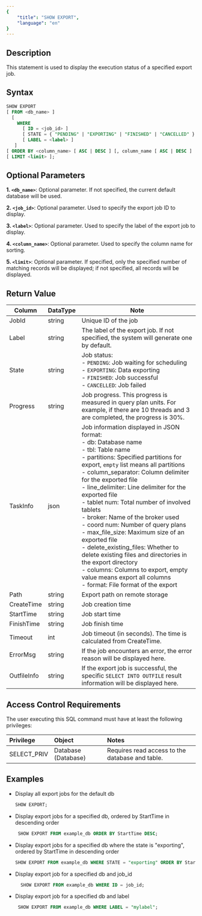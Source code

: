 ```yaml
---
{
    "title": "SHOW EXPORT",
    "language": "en"
}
---
```


## Description

This statement is used to display the execution status of a specified export job.

## Syntax

```sql
SHOW EXPORT
[ FROM <db_name> ]
  [
    WHERE
      [ ID = <job_id> ]
      [ STATE = { "PENDING" | "EXPORTING" | "FINISHED" | "CANCELLED" } ]
      [ LABEL = <label> ]
   ]
[ ORDER BY <column_name> [ ASC | DESC ] [, column_name [ ASC | DESC ] ... ] ]
[ LIMIT <limit> ];
```

## Optional Parameters

**1. `<db_name>`**: Optional parameter. If not specified, the current default database will be used.

**2. `<job_id>`**: Optional parameter. Used to specify the export job ID to display.

**3. `<label>`**: Optional parameter. Used to specify the label of the export job to display.

**4. `<column_name>`**: Optional parameter. Used to specify the column name for sorting.

**5. `<limit>`**: Optional parameter. If specified, only the specified number of matching records will be displayed; if not specified, all records will be displayed.


## Return Value

| Column      | DataType    | Note                                                                                                                                                                                                                                                                                                                                                                                                                                                                                                                                                                                                                                                                                                                          |
|-------------|-------------|-------------------------------------------------------------------------------------------------------------------------------------------------------------------------------------------------------------------------------------------------------------------------------------------------------------------------------------------------------------------------------------------------------------------------------------------------------------------------------------------------------------------------------------------------------------------------------------------------------------------------------------------------------------------------------------------------------------------------------|
| JobId       | string      | Unique ID of the job                                                                                                                                                                                                                                                                                                                                                                                                                                                                                                                                                                                                                                                                                                          |
| Label       | string      | The label of the export job. If not specified, the system will generate one by default.                                                                                                                                                                                                                                                                                                                                                                                                                                                                                                                                                                                                                                       |
| State       | string      | Job status: <br> - `PENDING`: Job waiting for scheduling <br> - `EXPORTING`: Data exporting <br> - `FINISHED`: Job successful <br> - `CANCELLED`: Job failed                                                                                                                                                                                                                                                                                                                                                                                                                                                                                                                                                                  |
| Progress    | string      | Job progress. This progress is measured in query plan units. For example, if there are 10 threads and 3 are completed, the progress is 30%.                                                                                                                                                                                                                                                                                                                                                                                                                                                                                                                                                                                   |
| TaskInfo    | json        | Job information displayed in JSON format: <br> - db: Database name <br> - tbl: Table name <br> - partitions: Specified partitions for export, `empty` list means all partitions <br> - column_separator: Column delimiter for the exported file <br> - line_delimiter: Line delimiter for the exported file <br> - tablet num: Total number of involved tablets <br> - broker: Name of the broker used <br> - coord num: Number of query plans <br> - max_file_size: Maximum size of an exported file <br> - delete_existing_files: Whether to delete existing files and directories in the export directory <br> - columns: Columns to export, empty value means export all columns <br> - format: File format of the export |
| Path        | string      | Export path on remote storage                                                                                                                                                                                                                                                                                                                                                                                                                                                                                                                                                                                                                                                                                                 |
| CreateTime  | string      | Job creation time                                                                                                                                                                                                                                                                                                                                                                                                                                                                                                                                                                                                                                                                                                             |
| StartTime   | string      | Job start time                                                                                                                                                                                                                                                                                                                                                                                                                                                                                                                                                                                                                                                                                                                |
| FinishTime  | string      | Job finish time                                                                                                                                                                                                                                                                                                                                                                                                                                                                                                                                                                                                                                                                                                               |
| Timeout     | int         | Job timeout (in seconds). The time is calculated from CreateTime.                                                                                                                                                                                                                                                                                                                                                                                                                                                                                                                                                                                                                                                             |
| ErrorMsg    | string      | If the job encounters an error, the error reason will be displayed here.                                                                                                                                                                                                                                                                                                                                                                                                                                                                                                                                                                                                                                                      |
| OutfileInfo | string      | If the export job is successful, the specific `SELECT INTO OUTFILE` result information will be displayed here.                                                                                                                                                                                                                                                                                                                                                                                                                                                                                                                                                                                                                |

## Access Control Requirements

The user executing this SQL command must have at least the following privileges:

| Privilege    | Object              | Notes                                           |
|:-------------|:--------------------|:------------------------------------------------|
| SELECT_PRIV  | Database (Database) | Requires read access to the database and table. |


## Examples

- Display all export jobs for the default db

    ```sql
    SHOW EXPORT;
    ```

- Display export jobs for a specified db, ordered by StartTime in descending order

    ```sql
     SHOW EXPORT FROM example_db ORDER BY StartTime DESC;
    ```

- Display export jobs for a specified db where the state is "exporting", ordered by StartTime in descending order

    ```sql
    SHOW EXPORT FROM example_db WHERE STATE = "exporting" ORDER BY StartTime DESC;
    ```

- Display export job for a specified db and job_id

    ```sql
      SHOW EXPORT FROM example_db WHERE ID = job_id;
    ```

- Display export job for a specified db and label

    ```sql
     SHOW EXPORT FROM example_db WHERE LABEL = "mylabel";
    ```


